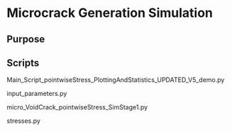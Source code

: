 # Microcrack Generation Simulation

## Purpose



## Scripts

<p>Main_Script_pointwiseStress_PlottingAndStatistics_UPDATED_V5_demo.py</p>
<p>input_parameters.py</p>
<p>micro_VoidCrack_pointwiseStress_SimStage1.py</p>
<p>stresses.py</p>

